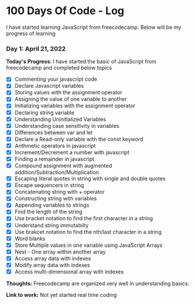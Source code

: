 # 100 Days Of Code - Log
I have started learning JavaScript from freecodecamp. Below will be my progress of learning

### Day 1: April 21, 2022 

**Today's Progress**: I have started the basic of JavaScript from freecodecamp and completed below topics

- [x] Commenting your javascript code
- [x] Declare Javascript variables
- [x] Storing values with the assignment operator
- [x] Assigning the value of one variable to another
- [x] Initializing variables with the assignment operator
- [x] Declaring string variable
- [x] Understanding Uninitialized Variables
- [x] Understanding case sensitivity in variables
- [x] Differences between var and let
- [x] Declare a Read-only variable with the const keyword
- [x] Arithmetic operators in javascript
- [x] Increment/Decrement a number with javascript
- [x] Finding a remainder in javascript
- [x] Compound assignment with augmented addition/Subtraction/Multiplication
- [x] Escaping literal quotes in string with single and double quotes
- [x] Escape sequencers in string
- [x] Concatenating string with + operator
- [x] Constructing string with variables
- [x] Appending variables to strings
- [x] Find the length of the string
- [x] Use bracket notation to find the first character in a string
- [x] Understand string immutabilty
- [x] Use brakcet notation to find the nth/last character in a string
- [x] Word blanks
- [x] Store Multiple values in one variable using JavaScript Arrays
- [x] Nest - One array within another array
- [x] Access array data with indexes
- [x] Modify array data with indexes
- [x] Access multi-dimensional array with indexes

**Thoughts:** Freecodecamp are organized very well in understanding basics. 

**Link to work:** Not yet started real time coding

